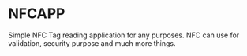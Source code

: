 # NFCAPP
Simple NFC Tag reading application for any purposes.
NFC can use for validation, security purpose and much more things.
